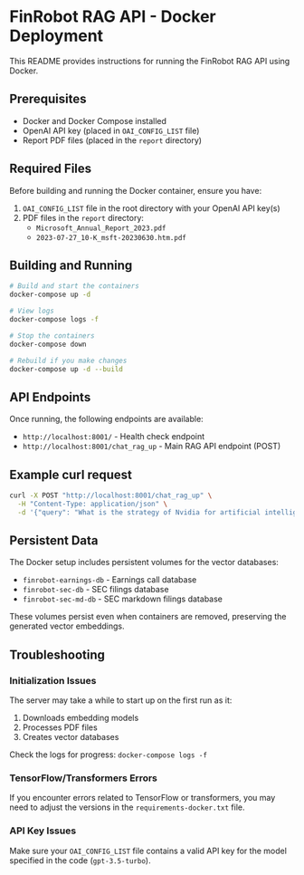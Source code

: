 # FinRobot RAG API - Docker Deployment

This README provides instructions for running the FinRobot RAG API using Docker.

## Prerequisites

- Docker and Docker Compose installed
- OpenAI API key (placed in `OAI_CONFIG_LIST` file)
- Report PDF files (placed in the `report` directory)

## Required Files

Before building and running the Docker container, ensure you have:

1. `OAI_CONFIG_LIST` file in the root directory with your OpenAI API key(s)
2. PDF files in the `report` directory:
   - `Microsoft_Annual_Report_2023.pdf` 
   - `2023-07-27_10-K_msft-20230630.htm.pdf`

## Building and Running

```bash
# Build and start the containers
docker-compose up -d

# View logs
docker-compose logs -f

# Stop the containers
docker-compose down

# Rebuild if you make changes
docker-compose up -d --build
```

## API Endpoints

Once running, the following endpoints are available:

- `http://localhost:8001/` - Health check endpoint
- `http://localhost:8001/chat_rag_up` - Main RAG API endpoint (POST)

## Example curl request

```bash
curl -X POST "http://localhost:8001/chat_rag_up" \
  -H "Content-Type: application/json" \
  -d '{"query": "What is the strategy of Nvidia for artificial intelligence?"}'
```

## Persistent Data

The Docker setup includes persistent volumes for the vector databases:

- `finrobot-earnings-db` - Earnings call database
- `finrobot-sec-db` - SEC filings database
- `finrobot-sec-md-db` - SEC markdown filings database

These volumes persist even when containers are removed, preserving the generated vector embeddings.

## Troubleshooting

### Initialization Issues

The server may take a while to start up on the first run as it:
1. Downloads embedding models
2. Processes PDF files
3. Creates vector databases

Check the logs for progress: `docker-compose logs -f`

### TensorFlow/Transformers Errors

If you encounter errors related to TensorFlow or transformers, you may need to adjust the versions in the `requirements-docker.txt` file.

### API Key Issues

Make sure your `OAI_CONFIG_LIST` file contains a valid API key for the model specified in the code (`gpt-3.5-turbo`). 